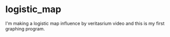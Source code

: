 # logistic_map

I'm making a logistic map influence by veritasrium video
and this is my first graphing program.
